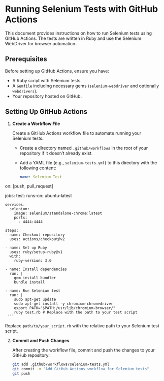 # Running Selenium Tests with GitHub Actions

This document provides instructions on how to run Selenium tests using GitHub Actions. The tests are written in Ruby and use the Selenium WebDriver for browser automation.

## Prerequisites

Before setting up GitHub Actions, ensure you have:

- A Ruby script with Selenium tests.
- A `Gemfile` including necessary gems (`selenium-webdriver` and optionally `webdrivers`).
- Your repository hosted on GitHub.

## Setting Up GitHub Actions

1. **Create a Workflow File**

   Create a GitHub Actions workflow file to automate running your Selenium tests. 

   - Create a directory named `.github/workflows` in the root of your repository if it doesn’t already exist.
   - Add a YAML file (e.g., `selenium-tests.yml`) to this directory with the following content:

     ```yaml
     name: Selenium Test

on: [push, pull_request]

jobs:
  test:
    runs-on: ubuntu-latest

    services:
      selenium:
        image: selenium/standalone-chrome:latest
        ports:
          - 4444:4444

    steps:
    - name: Checkout repository
      uses: actions/checkout@v2

    - name: Set up Ruby
      uses: ruby/setup-ruby@v1
      with:
        ruby-version: 3.0

    - name: Install dependencies
      run: |
        gem install bundler
        bundle install

    - name: Run Selenium test
      run: |
        sudo apt-get update
        sudo apt-get install -y chromium-chromedriver
        export PATH="$PATH:/usr/lib/chromium-browser/"
        ruby test.rb # Replace with the path to your test script
     ```

   Replace `path/to/your_script.rb` with the relative path to your Selenium test script.

2. **Commit and Push Changes**

   After creating the workflow file, commit and push the changes to your GitHub repository:

   ```bash
   git add .github/workflows/selenium-tests.yml
   git commit -m "Add GitHub Actions workflow for Selenium tests"
   git push
